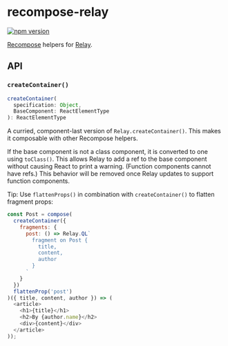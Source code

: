recompose-relay
===============

[![npm version](https://img.shields.io/npm/v/recompose-relay.svg?style=flat-square)](https://www.npmjs.com/package/recompose-relay)

[Recompose](https://github.com/acdlite/recompose) helpers for [Relay](https://facebook.github.io/relay).

## API

### `createContainer()`

```js
createContainer(
  specification: Object,
  BaseComponent: ReactElementType
): ReactElementType
```

A curried, component-last version of `Relay.createContainer()`. This makes it composable with other Recompose helpers.

If the base component is not a class component, it is converted to one using `toClass()`. This allows Relay to add a ref to the base component without causing React to print a warning. (Function components cannot have refs.) This behavior will be removed once Relay updates to support function components.

Tip: Use `flattenProps()` in combination with `createContainer()` to flatten fragment props:

```js
const Post = compose(
  createContainer({
    fragments: {
      post: () => Relay.QL`
        fragment on Post {
          title,
          content,
          author
        }
      `
    }
  })
  flattenProp('post')
)({ title, content, author }) => (
  <article>
    <h1>{title}</h1>
    <h2>By {author.name}</h2>
    <div>{content}</div>
  </article>
));
```
